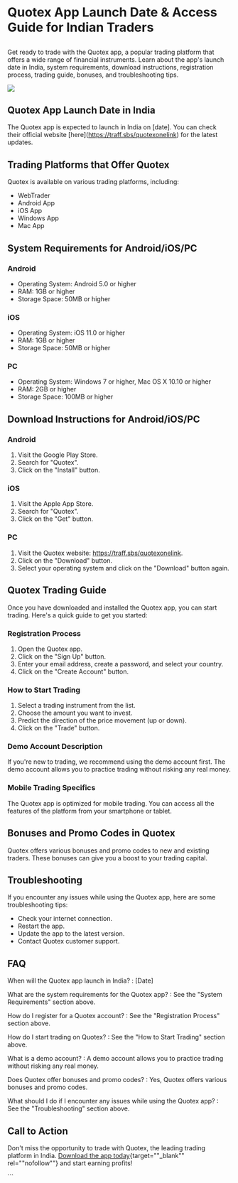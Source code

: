 # Quotex App Launch Date & Access Guide for Indian Traders

## 

Get ready to trade with the Quotex app, a popular trading platform that
offers a wide range of financial instruments. Learn about the app\'s
launch date in India, system requirements, download instructions,
registration process, trading guide, bonuses, and troubleshooting tips.

[![](https://static.quotex.io/files/10_en/300_250.jpg)](https://traff.sbs/brokerqxlid)

## Quotex App Launch Date in India

The Quotex app is expected to launch in India on \[date\]. You can check
their official website \[here\](https://traff.sbs/quotexonelink) for the
latest updates.

## Trading Platforms that Offer Quotex

Quotex is available on various trading platforms, including:

-   WebTrader
-   Android App
-   iOS App
-   Windows App
-   Mac App

## System Requirements for Android/iOS/PC

### Android

-   Operating System: Android 5.0 or higher
-   RAM: 1GB or higher
-   Storage Space: 50MB or higher

### iOS

-   Operating System: iOS 11.0 or higher
-   RAM: 1GB or higher
-   Storage Space: 50MB or higher

### PC

-   Operating System: Windows 7 or higher, Mac OS X 10.10 or higher
-   RAM: 2GB or higher
-   Storage Space: 100MB or higher

## Download Instructions for Android/iOS/PC

### Android

1.  Visit the Google Play Store.
2.  Search for "Quotex".
3.  Click on the "Install" button.

### iOS

1.  Visit the Apple App Store.
2.  Search for "Quotex".
3.  Click on the "Get" button.

### PC

1.  Visit the Quotex website: https://traff.sbs/quotexonelink.
2.  Click on the "Download" button.
3.  Select your operating system and click on the "Download"
    button again.

## Quotex Trading Guide

Once you have downloaded and installed the Quotex app, you can start
trading. Here\'s a quick guide to get you started:

### Registration Process

1.  Open the Quotex app.
2.  Click on the "Sign Up" button.
3.  Enter your email address, create a password, and select your
    country.
4.  Click on the "Create Account" button.

### How to Start Trading

1.  Select a trading instrument from the list.
2.  Choose the amount you want to invest.
3.  Predict the direction of the price movement (up or down).
4.  Click on the "Trade" button.

### Demo Account Description

If you\'re new to trading, we recommend using the demo account first.
The demo account allows you to practice trading without risking any real
money.

### Mobile Trading Specifics

The Quotex app is optimized for mobile trading. You can access all the
features of the platform from your smartphone or tablet.

## Bonuses and Promo Codes in Quotex

Quotex offers various bonuses and promo codes to new and existing
traders. These bonuses can give you a boost to your trading capital.

## Troubleshooting

If you encounter any issues while using the Quotex app, here are some
troubleshooting tips:

-   Check your internet connection.
-   Restart the app.
-   Update the app to the latest version.
-   Contact Quotex customer support.

## FAQ

When will the Quotex app launch in India?
:   \[Date\]

What are the system requirements for the Quotex app?
:   See the "System Requirements" section above.

How do I register for a Quotex account?
:   See the "Registration Process" section above.

How do I start trading on Quotex?
:   See the "How to Start Trading" section above.

What is a demo account?
:   A demo account allows you to practice trading without risking any
    real money.

Does Quotex offer bonuses and promo codes?
:   Yes, Quotex offers various bonuses and promo codes.

What should I do if I encounter any issues while using the Quotex app?
:   See the "Troubleshooting" section above.

## Call to Action

Don\'t miss the opportunity to trade with Quotex, the leading trading
platform in India. [Download the app
today](\%22https://traff.sbs/quotexonelink\%22){target=""_blank""
rel=""nofollow""} and start earning profits!

\`\`\`

